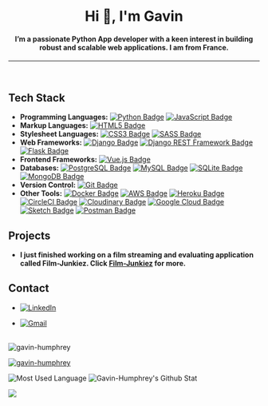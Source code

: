 <h1 align="center">Hi 👋, I'm Gavin</h1>
<h4 align="center">I’m a passionate Python App developer with a keen interest in building robust and scalable web applications. I am from France.</h4>

---
<br>

<h2>Tech Stack</h2>

- **Programming Languages:** [![Python Badge](https://img.shields.io/badge/Python-3776AB?style=flat-square&logo=python&logoColor=white)](https://www.python.org/) [![JavaScript Badge](https://img.shields.io/badge/JavaScript-F7DF1E?style=flat-square&logo=javascript&logoColor=black)](https://developer.mozilla.org/en-US/docs/Web/JavaScript)<br>
- **Markup Languages:** [![HTML5 Badge](https://img.shields.io/badge/HTML5-E34F26?style=flat-square&logo=html5&logoColor=white)](https://developer.mozilla.org/en-US/docs/Web/Guide/HTML/HTML5)<br>
- **Stylesheet Languages:** [![CSS3 Badge](https://img.shields.io/badge/CSS3-1572B6?style=flat-square&logo=css3&logoColor=white)](https://developer.mozilla.org/en-US/docs/Web/CSS) [![SASS Badge](https://img.shields.io/badge/Sass-CC6699?style=flat-square&logo=sass&logoColor=white)](https://sass-lang.com/)<br>
- **Web Frameworks:** [![Django Badge](https://img.shields.io/badge/Django-092E20?style=flat-square&logo=django&logoColor=white)](https://www.djangoproject.com/) [![Django REST Framework Badge](https://img.shields.io/badge/Django_REST_Framework-092E20?style=flat-square&logo=django&logoColor=white)](http://link_to_your_django_rest_framework) [![Flask Badge](https://img.shields.io/badge/Flask-000000?style=flat-square&logo=flask&logoColor=white)](https://flask.palletsprojects.com/)<br>
- **Frontend Frameworks:** [![Vue.js Badge](https://img.shields.io/badge/Vue.js-4FC08D?style=flat-square&logo=vue.js&logoColor=white)](https://vuejs.org/)<br>
- **Databases:** [![PostgreSQL Badge](https://img.shields.io/badge/PostgreSQL-336791?style=flat-square&logo=postgresql&logoColor=white)](https://www.postgresql.org/) [![MySQL Badge](https://img.shields.io/badge/MySQL-4479A1?style=flat-square&logo=mysql&logoColor=white)](https://www.mysql.com/) [![SQLite Badge](https://img.shields.io/badge/SQLite-003B57?style=flat-square&logo=sqlite&logoColor=white)](https://www.sqlite.org/) [![MongoDB Badge](https://img.shields.io/badge/MongoDB-47A248?style=flat-square&logo=mongodb&logoColor=white)](https://www.mongodb.com/)<br>
- **Version Control:** [![Git Badge](https://img.shields.io/badge/Git-F05032?style=flat-square&logo=git&logoColor=white)](https://git-scm.com/)<br>
- **Other Tools:** [![Docker Badge](https://img.shields.io/badge/Docker-2496ED?style=flat-square&logo=docker&logoColor=white)](https://www.docker.com/) [![AWS Badge](https://img.shields.io/badge/AWS-232F3E?style=flat-square&logo=amazon-aws&logoColor=white)](https://aws.amazon.com/) [![Heroku Badge](https://img.shields.io/badge/Heroku-430098?style=flat-square&logo=heroku&logoColor=white)](https://www.heroku.com/) [![CircleCI Badge](https://img.shields.io/badge/CircleCI-343434?style=flat-square&logo=circleci&logoColor=white)](https://circleci.com/) [![Cloudinary Badge](https://img.shields.io/badge/Cloudinary-013243?style=flat-square&logo=cloudinary&logoColor=white)](https://cloudinary.com/) [![Google Cloud Badge](https://img.shields.io/badge/Google_Cloud-4285F4?style=flat-square&logo=google-cloud&logoColor=white)](https://cloud.google.com/) [![Sketch Badge](https://img.shields.io/badge/Sketch-F7B500?style=flat-square&logo=sketch&logoColor=white)](https://www.sketch.com/) [![Postman Badge](https://img.shields.io/badge/Postman-FF6C37?style=flat-square&logo=postman&logoColor=white)](https://www.postman.com/) <br> 


<h2>Projects</h2> 

- **I just finished working on a film streaming and evaluating application called Film-Junkiez. Click [Film-Junkiez](https://github.com/Gavin-Humphrey/filmjunkiez) for more.**<br>


<h2> Contact</h2>

- [![LinkedIn](https://img.shields.io/badge/LinkedIn-Profile-blue?style=flat-square&logo=linkedin)](https://www.linkedin.com/in/gavin-humphrey-b2289122b/)<br>

- [![Gmail](https://img.shields.io/badge/Gmail-Click%20Here-red?style=flat-square&logo=gmail)](mailto:gavin.humphrey.pro@gmail.com)<br><br>




<p align="left"> <img src="https://komarev.com/ghpvc/?username=gavin-humphrey&label=Profile%20views&color=0e75b6&style=flat" alt="gavin-humphrey" /> </p>

<p align="left"> <a href="https://github.com/ryo-ma/github-profile-trophy"><img src="https://github-profile-trophy.vercel.app/?username=gavin-humphrey" alt="gavin-humphrey" /></a> </p>

![Most Used Language](https://github-readme-stats.vercel.app/api/top-langs?username=gavin-humphrey&show_icons=true&locale=en&layout=compact) ![Gavin-Humphrey's Github Stat](https://github-readme-stats.vercel.app/api?username=gavin-humphrey&show_icons=true&locale=en)

![](https://github-readme-streak-stats.herokuapp.com/?user=gavin-humphrey&)